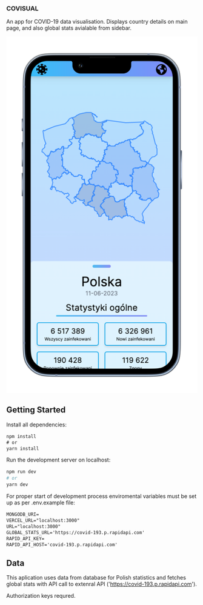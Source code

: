 ### COVISUAL

An app for COVID-19 data visualisation. Displays country details on main page, and also global stats avialable from sidebar.

!['COVISUAL'](./public/covisual.png)

## Getting Started

Install all dependencies:

```
npm install
# or
yarn install
```

Run the development server on localhost:

```bash
npm run dev
# or
yarn dev
```

For proper start of development process enviromental variables must be set up as per .env.example file:

```
MONGODB_URI=
VERCEL_URL="localhost:3000"
URL="localhost:3000"
GLOBAL_STATS_URL='https://covid-193.p.rapidapi.com'
RAPID_API_KEY=
RAPID_API_HOST='covid-193.p.rapidapi.com'
```

## Data

This aplication uses data from database for Polish statistics and fetches global stats with API call to extenral API ('https://covid-193.p.rapidapi.com').

Authorization keys requred.
